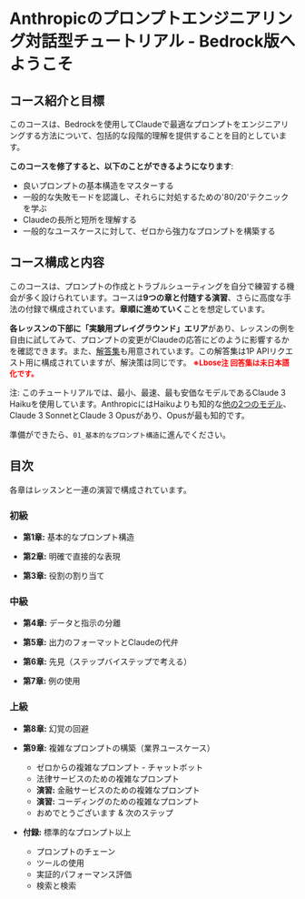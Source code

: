 
# Anthropicのプロンプトエンジニアリング対話型チュートリアル - Bedrock版へようこそ

## コース紹介と目標

このコースは、Bedrockを使用してClaudeで最適なプロンプトをエンジニアリングする方法について、包括的な段階的理解を提供することを目的としています。

**このコースを修了すると、以下のことができるようになります**:
- 良いプロンプトの基本構造をマスターする
- 一般的な失敗モードを認識し、それらに対処するための'80/20'テクニックを学ぶ
- Claudeの長所と短所を理解する
- 一般的なユースケースに対して、ゼロから強力なプロンプトを構築する

## コース構成と内容

このコースは、プロンプトの作成とトラブルシューティングを自分で練習する機会が多く設けられています。コースは**9つの章と付随する演習**、さらに高度な手法の付録で構成されています。**章順に進めていく**ことを想定しています。

**各レッスンの下部に「実験用プレイグラウンド」エリア**があり、レッスンの例を自由に試してみて、プロンプトの変更がClaudeの応答にどのように影響するかを確認できます。また、[解答集](https://docs.google.com/spreadsheets/d/1jIxjzUWG-6xBVIa2ay6yDpLyeuOh_hR_ZB75a47KX_E/edit?usp=sharing)も用意されています。この解答集は1P APIリクエスト用に構成されていますが、解決策は同じです。
**<font color="red" size="2">※Lbose注 回答集は未日本語化です。</font>**

注: このチュートリアルでは、最小、最速、最も安価なモデルであるClaude 3 Haikuを使用しています。AnthropicにはHaikuよりも知的な[他の2つのモデル](https://docs.anthropic.com/claude/docs/models-overview)、Claude 3 SonnetとClaude 3 Opusがあり、Opusが最も知的です。

準備ができたら、`01_基本的なプロンプト構造`に進んでください。

## 目次

各章はレッスンと一連の演習で構成されています。

### 初級
- **第1章:** 基本的なプロンプト構造

- **第2章:** 明確で直接的な表現  

- **第3章:** 役割の割り当て

### 中級 
- **第4章:** データと指示の分離

- **第5章:** 出力のフォーマットとClaudeの代弁

- **第6章:** 先見（ステップバイステップで考える）

- **第7章:** 例の使用

### 上級
- **第8章:** 幻覚の回避

- **第9章:** 複雑なプロンプトの構築（業界ユースケース）
  - ゼロからの複雑なプロンプト - チャットボット
  - 法律サービスのための複雑なプロンプト
  - **演習:** 金融サービスのための複雑なプロンプト
  - **演習:** コーディングのための複雑なプロンプト
  - おめでとうございます & 次のステップ

- **付録:** 標準的なプロンプト以上
  - プロンプトのチェーン
  - ツールの使用
  - 実証的パフォーマンス評価
  - 検索と検索
